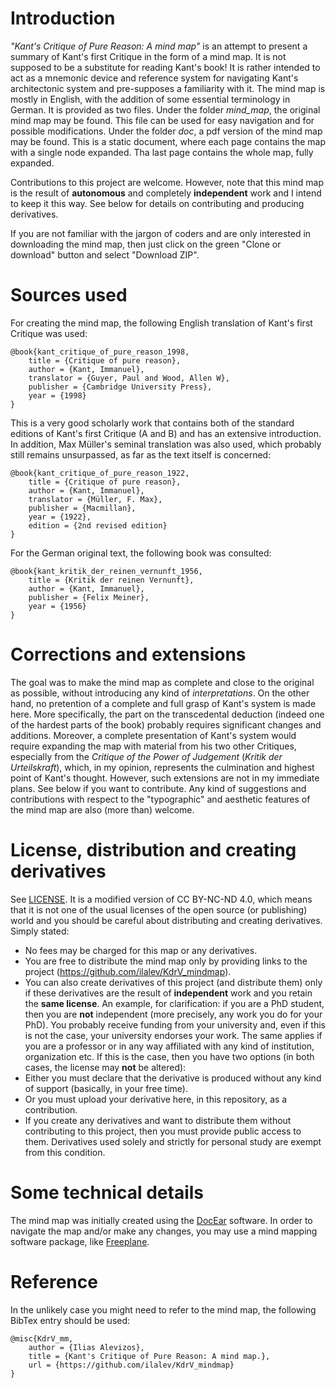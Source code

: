 # Introduction

*"Kant's Critique of Pure Reason: A mind map"* is an attempt to present a summary of Kant's first Critique in the form of a mind map. 
It is not supposed to be a substitute for reading Kant's book! 
It is rather intended to act as a mnemonic device and reference system for navigating Kant's architectonic system and pre-supposes a familiarity with it.
The mind map is mostly in English, with the addition of some essential terminology in German.
It is provided as two files.
Under the folder *mind_map*, 
the original mind map may be found. 
This file can be used for easy navigation and for possible modifications.
Under the folder *doc*,
a pdf version of the mind map may be found.
This is a static document,
where each page contains the map with a single node expanded.
Tha last page contains the whole map, fully expanded.

Contributions to this project are welcome. 
However, note that this mind map is the result of **autonomous** and completely **independent** work and I intend to keep it this way. 
See below for details on contributing and producing derivatives.

If you are not familiar with the jargon of coders and are only interested in downloading the mind map,
then just click on the green "Clone or download" button and select "Download ZIP".

# Sources used

For creating the mind map,
the following English translation of Kant's first Critique was used:
```
@book{kant_critique_of_pure_reason_1998,
	title = {Critique of pure reason},
	author = {Kant, Immanuel},
	translator = {Guyer, Paul and Wood, Allen W},
	publisher = {Cambridge University Press},
	year = {1998}
}
```
This is a very good scholarly work that contains both of the standard editions of Kant's first Critique (A and B) and has an extensive introduction.
In addition, Max Müller's seminal translation was also used, 
which probably still remains unsurpassed, 
as far as the text itself is concerned: 

```
@book{kant_critique_of_pure_reason_1922,
	title = {Critique of pure reason},
	author = {Kant, Immanuel},
	translator = {Müller, F. Max},
	publisher = {Macmillan},
	year = {1922},
	edition = {2nd revised edition}
}
```
For the German original text, the following book was consulted:
```
@book{kant_kritik_der_reinen_vernunft_1956,
	title = {Kritik der reinen Vernunft},
	author = {Kant, Immanuel},
	publisher = {Felix Meiner},	
	year = {1956}
}
```

# Corrections and extensions

The goal was to make the mind map as complete and close to the original as possible,
without introducing any kind of *interpretations*.
On the other hand,
no pretention of a complete and full grasp of Kant's system is made here.
More specifically, 
the part on the transcedental deduction 
(indeed one of the hardest parts of the book)
probably requires significant changes and additions.
Moreover, a complete presentation of Kant's system would require expanding the map with material from his two other Critiques,
especially from the *Critique of the Power of Judgement* (*Kritik der Urteilskraft*),
which, in my opinion,
represents the culmination and highest point of Kant's thought.
However, such extensions are not in my immediate plans.
See below if you want to contribute.
Any kind of suggestions and contributions with respect to the "typographic" and aesthetic features of the mind map are also (more than) welcome.

# License, distribution and creating derivatives

See [LICENSE](LICENSE.md). 
It is a modified version of CC BY-NC-ND 4.0,
which means that it is not one of the usual licenses of the open source (or publishing) world
and you should be careful about distributing and creating derivatives.
Simply stated:
* No fees may be charged for this map or any derivatives.
* You are free to distribute the mind map only by providing links to the project (https://github.com/ilalev/KdrV_mindmap).
* You can also create derivatives of this project (and distribute them) only if these derivatives are the result of **independent** work and you retain the **same license**.
An example, for clarification:
if you are a PhD student, then you are **not** independent
(more precisely, any work you do for your PhD).
You probably receive funding from your university and, 
even if this is not the case,
your university endorses your work.
The same applies if you are a professor or in any way affiliated with any kind of institution, organization etc.
If this is the case, then you have two options (in both cases, the license may **not** be altered):
 * Either you must declare that the derivative is produced without any kind of support (basically, in your free time).
 * Or you must upload your derivative here, in this repository, as a contribution.
* If you create any derivatives and want to distribute them without contributing to this project, then you must provide public access to them. Derivatives used solely and strictly for personal study are exempt from this condition.



# Some technical details

The mind map was initially created using the [DocEar](http://www.docear.org/) software.
In order to navigate the map and/or make any changes,
you may use a mind mapping software package,
like [Freeplane](https://www.freeplane.org/wiki/index.php/Main_Page).


# Reference
In the unlikely case you might need to refer to the mind map, the following BibTex entry should be used:
```
@misc{KdrV_mm,
	author = {Ilias Alevizos},
	title = {Kant's Critique of Pure Reason: A mind map.},
	url = {https://github.com/ilalev/KdrV_mindmap}
} 
```
